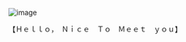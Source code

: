 ![image](https://user-images.githubusercontent.com/1303154/88677602-1635ba80-d120-11ea-84d8-d263ba5fc3c0.gif) 

【﻿Ｈｅｌｌｏ，　Ｎｉｃｅ　Ｔｏ　Ｍｅｅｔ　ｙｏｕ】
